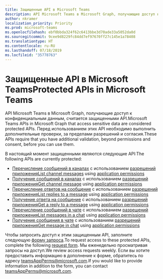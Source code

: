 ```yaml
---
title: Защищенные API в Microsoft Teams
description: API Microsoft Teams в Microsoft Graph, получающие доступ к конфиденциальным данным, считается защищенными API.
author: nkramer
localization_priority: Priority
ms.prod: microsoft-teams
ms.openlocfilehash: ebf0bbda324f62c6413bbe3d70ade33a5052da0d
ms.sourcegitcommit: 9cee9d8229fc84dd7ef97670ff27c145e1a78408
ms.translationtype: HT
ms.contentlocale: ru-RU
ms.lasthandoff: 07/18/2019
ms.locfileid: "35778763"
---
```

# <a name="protected-apis-in-microsoft-teams"></a><span data-ttu-id="cf7a8-103">Защищенные API в Microsoft Teams</span><span class="sxs-lookup"><span data-stu-id="cf7a8-103">Protected APIs in Microsoft Teams</span></span>

<span data-ttu-id="cf7a8-104">API Microsoft Teams в Microsoft Graph, получающие доступ к конфиденциальным данным, считается защищенными API.</span><span class="sxs-lookup"><span data-stu-id="cf7a8-104">Microsoft Teams APIs in Microsoft Graph that access sensitive data are considered protected APIs.</span></span> <span data-ttu-id="cf7a8-105">Перед использованием этих API необходимо выполнить дополнительные проверки, за пределами разрешений и согласия.</span><span class="sxs-lookup"><span data-stu-id="cf7a8-105">These APIs require that you have additional validation, beyond permissions and consent, before you can use them.</span></span>

<span data-ttu-id="cf7a8-106">В настоящий момент защищенными являются следующие API:</span><span class="sxs-lookup"><span data-stu-id="cf7a8-106">The following APIs are currently protected:</span></span>
* <span data-ttu-id="cf7a8-107">[Перечисление сообщений в каналах](/graph/api/channel-list-messages?view=graph-rest-beta) с использованием [разрешений приложения](auth/auth-concepts.md#microsoft-graph-permissions)</span><span class="sxs-lookup"><span data-stu-id="cf7a8-107">[List channel messages](/graph/api/channel-list-messages?view=graph-rest-beta) using [application permissions](auth/auth-concepts.md#microsoft-graph-permissions)</span></span>
* <span data-ttu-id="cf7a8-108">[Получение сообщений в каналах](/graph/api/channel-get-message?view=graph-rest-beta) с использованием [разрешений приложения](auth/auth-concepts.md#microsoft-graph-permissions)</span><span class="sxs-lookup"><span data-stu-id="cf7a8-108">[Get channel message](/graph/api/channel-get-message?view=graph-rest-beta) using [application permissions](auth/auth-concepts.md#microsoft-graph-permissions)</span></span>
* <span data-ttu-id="cf7a8-109">[Перечисление ответов на сообщение](/graph/api/channel-list-messagereplies?view=graph-rest-beta) с использованием [разрешений приложения](auth/auth-concepts.md#microsoft-graph-permissions)</span><span class="sxs-lookup"><span data-stu-id="cf7a8-109">[List replies to a message](/graph/api/channel-list-messagereplies?view=graph-rest-beta) using [application permissions](auth/auth-concepts.md#microsoft-graph-permissions)</span></span>
* <span data-ttu-id="cf7a8-110">[Получение ответа на сообщение](/graph/api/channel-get-messagereply?view=graph-rest-beta) с использованием [разрешений приложения](auth/auth-concepts.md#microsoft-graph-permissions)</span><span class="sxs-lookup"><span data-stu-id="cf7a8-110">[Get a reply to a message](/graph/api/channel-get-messagereply?view=graph-rest-beta) using [application permissions](auth/auth-concepts.md#microsoft-graph-permissions)</span></span>
* <span data-ttu-id="cf7a8-111">[Перечисление сообщений в чате](/graph/api/chatmessage-list?view=graph-rest-beta) с использованием [разрешений приложения](auth/auth-concepts.md#microsoft-graph-permissions)</span><span class="sxs-lookup"><span data-stu-id="cf7a8-111">[List messages in a chat](/graph/api/chatmessage-list?view=graph-rest-beta) using [application permissions](auth/auth-concepts.md#microsoft-graph-permissions)</span></span>
* <span data-ttu-id="cf7a8-112">[Получение сообщения в чате](/graph/api/chatmessage-get?view=graph-rest-beta) с использованием [разрешений приложения](auth/auth-concepts.md#microsoft-graph-permissions)</span><span class="sxs-lookup"><span data-stu-id="cf7a8-112">[Get message in chat](/graph/api/chatmessage-get?view=graph-rest-beta) using [application permissions](auth/auth-concepts.md#microsoft-graph-permissions)</span></span>

<span data-ttu-id="cf7a8-113">Чтобы запросить доступ к этим защищенным API, заполните следующую [форму запроса](http://aka.ms/teamsgraph/requestaccess).</span><span class="sxs-lookup"><span data-stu-id="cf7a8-113">To request access to these protected APIs, complete the following [request form](http://aka.ms/teamsgraph/requestaccess).</span></span> <span data-ttu-id="cf7a8-114">Мы еженедельно просматривая запросы на доступ.</span><span class="sxs-lookup"><span data-stu-id="cf7a8-114">We review access requests weekly.</span></span> <span data-ttu-id="cf7a8-115">Если вы хотите предоставить информацию в дополнение к форме, обратитесь по адресу [teamsAppPerms@microsoft.com](mailto:teamsAppPerms@microsoft.com).</span><span class="sxs-lookup"><span data-stu-id="cf7a8-115">If you would like to provide information in addition to the form, you can contact [teamsAppPerms@microsoft.com](mailto:teamsAppPerms@microsoft.com).</span></span>
